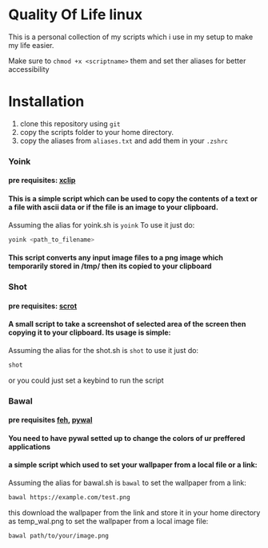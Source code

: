 # Quality Of Life linux

This is a personal collection of my scripts which i use in my setup to make my life easier.

Make sure to ``chmod +x <scriptname>`` them and set ther aliases for better accessibility

# Installation
1. clone this repository using ``git``
2. copy the scripts folder to your home directory.
3. copy the aliases from ``aliases.txt`` and add them in your ``.zshrc``

### Yoink 
#### pre requisites: [xclip](https://github.com/astrand/xclip)
#### This is a simple script which can be used to copy the contents of a text or a file with ascii data or if the file is an image to your clipboard.

Assuming the alias for yoink.sh is ``yoink``
To use it just do:
```bash
yoink <path_to_filename>
```
#### This script converts any input image files to a png image which temporarily stored in /tmp/ then its copied to your clipboard 

### Shot
#### pre requisites: [scrot](https://github.com/resurrecting-open-source-projects/scrot)
#### A small script to take a screenshot of selected area of the screen then copying it to your clipboard. Its usage is simple:

Assuming the alias for the shot.sh is ``shot``
to use it just do:
```bash
shot
```
or you could just set a keybind to run the script

### Bawal
#### pre requisites [feh](https://github.com/derf/feh), [pywal](https://github.com/dylanaraps/pywal)
#### You need to have pywal setted up to change the colors of ur preffered applications
#### a simple script which used to set your wallpaper from a local file or a link:
Assuming the alias for bawal.sh is ``bawal``
to set the wallpaper from a link:
```bash
bawal https://example.com/test.png
```
this download the wallpaper from the link and store it in your home directory as temp_wal.png
to set the wallpaper from a local image file:
```bash
bawal path/to/your/image.png
```
